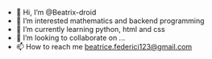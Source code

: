 - 👋 Hi, I’m @Beatrix-droid
- 👀 I’m interested mathematics and backend programming
- 🌱 I’m currently learning python, html and css
- 💞️ I’m looking to collaborate on ...
- 📫 How to reach me beatrice.federici123@gmail.com

<!---
Beatrix-droid/Beatrix-droid is a ✨ special ✨ repository because its `README.md` (this file) appears on your GitHub profile.
You can click the Preview link to take a look at your changes.
--->
